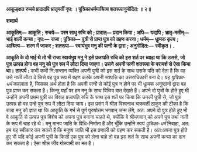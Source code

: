 **आकूङ्क्षत रुचये प्रादादपि भ्रातृमतीं नृप: ।** **पुत्रिकाधर्ममाश्रित्य शतरूपानुमोदित: ॥ २॥** 

**शब्दार्थ** 

**आकूतिम्—** **आकूति** **; रुचये—** **परम साधु रुचि को** **; प्रादात्—** **प्रदान किया** **; अपि—** **यद्यपि** **; भ्रातृ-मतीम्—** **भाई वाली कन्या** **;** **नृप:—** **राजा** **; पुत्रिका—** **पुत्री से प्राप्त पुत्र को ग्रहण करना** **; धर्मम्—** **धाॢमक कृत्य** **; आश्रित्य—** **शरण में जाकर** **; शतरूपा—** **स्वायंभुव मनु की पत्नी के द्वारा** **; अनुमोदित:—** **स्वीकृत।** **.** 

**आकूति के दो भाई थे तो भी राजा स्वायंभुव मनु ने इसे प्रजापति रुचि को इस शर्त पर** **ब्याहा था कि उससे, जो पुत्र उत्पन्न होगा वह मनु को पुत्र रूप में लौटा दिया जाएगा। उसने** **अपनी पत्नी शतरूपा के परामर्श से ऐसा किया था।** **तात्पर्य :** कभी कभी नि:सन्तान व्यक्ति अपनी पुत्री को इस शर्त के साथ उसके पति को देता है कि वह उसे नाती लौटा दे जिसे वह पुत्र रूप में ग्रहण करके अपनी सश्पत्ति का उत्तराधिकारी बना दे। यह *पुत्रिका-धर्म* कहलाता है, जिसका अर्थ होता है कि अपनी पत्नी से कोई पुत्र न होने पर भी धाॢमक अनुष्ठानों द्वारा वह पुत्र प्राप्त कर सकता है। किन्तु यहाँ पर हम मनु के साथ विचित्र बात देखते हैं। अपने दो पुत्रों के होते हुए भी उन्होंने अपनी प्रथम पुत्री का विवाह प्रजापति रुचि के साथ इस शर्त पर किया कि उनकी पुत्री से, जो पुत्र उत्पन्न हो वह उन्हें पुत्र रूप में लौटा दिया जाय। इस प्रसंग में श्रील विश्वनाथ चक्रवर्ती ठाकुर की टीका है कि राजा मनु को ज्ञात था कि आकूति के गर्भ से पूर्ण पुरुषोत्तम भगवान् जन्म लेंगे, अत: अपने दो पुत्र होते हुए भी वे आकूति से उत्पन्न पुत्र विशेष को अपना पुत्र बनाना चाहते थे, क्योंकि वे श्रीभगवान् को अपने पुत्र तथा नाती के रूप में चाह रहे थे। मनु मानव जाति के विधि-निर्माता हैं और चूँकि उन्होंने स्वयं *पुत्रिका-धर्म* निबाहा, अत: हम यह स्वीकार कर सकते हैं कि मनुष्य जाति भी इस प्रणाली को ग्रहण कर सकती है। अत:अपना पुत्र होते हुए भी यदि कोई अपनी पुत्री के किसी एक पुत्र को लेना चाहे तो वह इस शर्त के साथ अपनी कन्या का दान कर सकता है। ऐसा श्रील जीव गोस्वामी का मत है।  